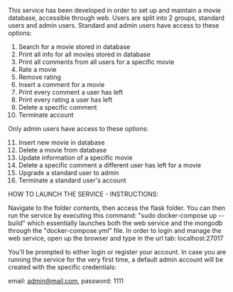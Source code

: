 This service has been developed in order to set up and maintain a movie database, accessible through web. Users are split into 2 groups, standard users and admin users.
Standard and admin users have access to these options: 

1. Search for a movie stored in database
2. Print all info for all movies stored in database
3. Print all comments from all users for a specific movie
4. Rate a movie
5. Remove rating
6. Insert a comment for a movie
7. Print every comment a user has left
8. Print every rating a user has left
9. Delete a specific comment
10. Terminate account

Only admin users have access to these options:

11. Insert new movie in database
12. Delete a movie from database
13. Update information of a specific movie
14. Delete a specific comment a different user has left for a movie
15. Upgrade a standard user to admin
16. Terminate a standard user's account

HOW TO LAUNCH THE SERVICE - INSTRUCTIONS:

Navigate to the folder contents, then access the flask folder. You can then run the service by executing this command: "sudo docker-compose up --build"
which essentially launches both the web service and the mongodb through the "docker-compose.yml" file. In order to login and manage the web service, open up the browser and
type in the url tab: localhost:27017

You'll be prompted to either login or register your account. In case you are running the service for the very first time, a default admin account will be created with the specific
credentials:

email: admin@mail.com, password: 1111
